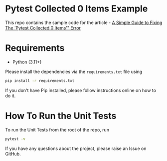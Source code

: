 # Pytest Collected 0 Items Example
This repo contains the sample code for the article - [A Simple Guide to Fixing The 'Pytest Collected 0 Items'" Error](https://pytest-with-eric.com/introduction/pytest-collected-0-items/)

# Requirements
* Python (3.11+)

Please install the dependencies via the `requirements.txt` file using 
```bash
pip install -r requirements.txt
```
If you don't have Pip installed, please follow instructions online on how to do it.

# How To Run the Unit Tests
To run the Unit Tests from the root of the repo, run
```bash
pytest -v
```

If you have any questions about the project, please raise an Issue on GitHub. 
